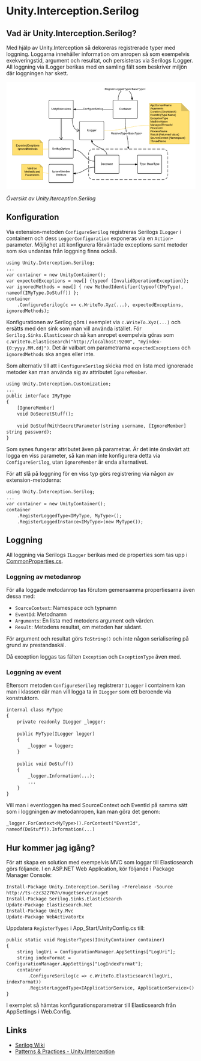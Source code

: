 # Unity.Interception.Serilog

## Vad är Unity.Interception.Serilog?

Med hjälp av Unity.Interception så dekoreras registrerade typer med loggning. Loggarna innehåller information om anropen så som exempelvis exekveringstid, argument och resultat, och persisteras via Serilogs ILogger. All loggning via ILogger berikas med en samling fält som beskriver miljön där loggningen har skett.

![Unity.Iterception.Serilog](doc/Unity.Interception.Serilog.png)

*Översikt av Unity.Iterception.Serilog*

## Konfiguration

Via extension-metoden `ConfigureSerilog` registreras Serilogs `ILogger` i containern och dess `LoggerConfiguration` exponeras via en `Action`-parameter. Möjlighet att konfigurera förväntade exceptions samt metoder som ska undantas från loggning finns också.

```charp
using Unity.Interception.Serilog;
...
var container = new UnityContainer();
var expectedExceptions = new[] {typeof (InvalidOperationException)};
var ignoredMethods = new[] { new MethodIdentifier(typeof(IMyType), nameof(IMyType.DoStuff)) };
container
    .ConfigureSerilog(c => c.WriteTo.Xyz(...), expectedExceptions, ignoredMethods);
``` 

Konfigurationen av Serilog görs i exemplet via `c.WriteTo.Xyz(...)` och ersätts med den sink som man vill använda istället. För `Serilog.Sinks.Elasticsearch` så kan anropet exempelvis göras som `c.WriteTo.Elasticsearch("http://localhost:9200", "myindex-{0:yyyy.MM.dd}")`. Det är valbart om parametrarna `expectedExceptions` och `ignoredMethods` ska anges eller inte.

Som alternativ till att i `ConfigureSerilog` skicka med en lista med ignorerade metoder kan man använda sig av attributet `IgnoreMember`.

```charp
using Unity.Interception.Customization;
...
public interface IMyType
{
    [IgnoreMember]
    void DoSecretStuff();

    void DoStuffWithSecretParameter(string username, [IgnoreMember] string password);
}
```

Som synes fungerar attributet även på parametrar. Är det inte önskvärt att logga en viss parameter, så kan man inte konfigurera detta via `ConfigureSerilog`, utan `IgnoreMember` är enda alternativet. 

För att slå på loggning för en viss typ görs registrering via någon av extension-metoderna:

```charp
using Unity.Interception.Serilog;
...
var container = new UnityContainer();
container
    .RegisterLoggedType<IMyType, MyType>();
    .RegisterLoggedInstance<IMyType>(new MyType());
```
## Loggning

All loggning via Serilogs `ILogger` berikas med de properties som tas upp i [CommonProperties.cs](/tfs/DefaultCollection/Innovation/Team/_git/Unity.Interception.Serilog?path=%2Fsrc%2FUnity.Interception.Serilog%2FCommonProperties.cs&version=GBmaster&_a=contents).

### Loggning av metodanrop

För alla loggade metodanrop tas förutom gemensamma propertiesarna även dessa med:

* `SourceContext`: Namespace och typnamn
* `EventId`: Metodnamn
* `Arguments`: En lista med metodens argument och värden.
* `Result`: Metodens resultat, om metoden har sådant. 

För argument och resultat görs `ToString()` och inte någon serialisering på grund av prestandaskäl.

Då exception loggas tas fälten `Exception` och `ExceptionType` även med.

### Loggning av event

Eftersom metoden `ConfigureSerilog` registrerar `ILogger` i containern kan man i klassen där man vill logga ta in `ILogger` som ett beroende via konstruktorn.

```charp
internal class MyType
{
    private readonly ILogger _logger;

    public MyType(ILogger logger)
    {
        _logger = logger;
    }

    public void DoStuff()
    {
        _logger.Information(...);
        ...
    }
}

```

Vill man i eventloggen ha med SourceContext och EventId på samma sätt som i loggningen av metodanropen, kan man göra det genom:
```
_logger.ForContext<MyType>().ForContext("EventId", nameof(DoStuff)).Information(...)
```

## Hur kommer jag igång?

För att skapa en solution med exempelvis MVC som loggar till Elasticsearch görs följande. I en ASP.NET Web Application, kör följande i Package Manager Console:

```
Install-Package Unity.Interception.Serilog -Prerelease -Source http://ts-czc322767n/nugetserver/nuget
Install-Package Serilog.Sinks.ElasticSearch
Update-Package Elasticsearch.Net
Install-Package Unity.Mvc
Update-Package WebActivatorEx
```

Uppdatera `RegisterTypes` i App_Start/UnityConfig.cs till:

```charp
public static void RegisterTypes(IUnityContainer container)
{
    string logUri = ConfigurationManager.AppSettings["LogUri"];
    string indexFormat = ConfigurationManager.AppSettings["LogIndexFormat"];
    container
        .ConfigureSerilog(c => c.WriteTo.Elasticsearch(logUri, indexFormat))
        .RegisterLoggedType<IApplicationService, ApplicationService>()
}
```

I exemplet så hämtas konfigurationsparametrar till Elasticsearch från AppSettings i Web.Config.

## Links

* [Serilog Wiki](https://github.com/serilog/serilog/wiki/Getting-Started)
* [Patterns & Practices - Unity.Interception](https://msdn.microsoft.com/en-us/library/dn178466.aspx)

